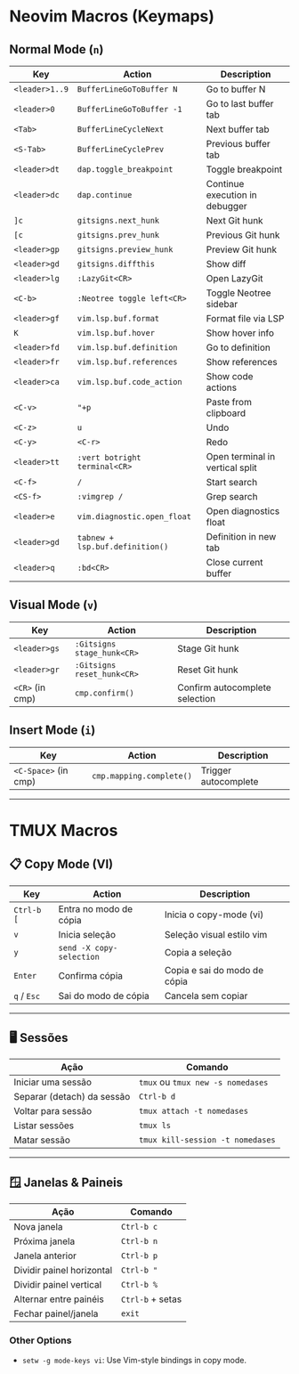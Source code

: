 # Neovim Macros (Keymaps)

## Normal Mode (`n`)

| Key              | Action                        | Description                     |
|-------------------|-------------------------------|---------------------------------|
| `<leader>1..9`   | `BufferLineGoToBuffer N`      | Go to buffer N                 |
| `<leader>0`      | `BufferLineGoToBuffer -1`     | Go to last buffer tab          |
| `<Tab>`          | `BufferLineCycleNext`         | Next buffer tab                |
| `<S-Tab>`        | `BufferLineCyclePrev`         | Previous buffer tab            |
| `<leader>dt`     | `dap.toggle_breakpoint`       | Toggle breakpoint              |
| `<leader>dc`     | `dap.continue`               | Continue execution in debugger |
| `]c`             | `gitsigns.next_hunk`          | Next Git hunk                  |
| `[c`             | `gitsigns.prev_hunk`          | Previous Git hunk              |
| `<leader>gp`     | `gitsigns.preview_hunk`       | Preview Git hunk               |
| `<leader>gd`     | `gitsigns.diffthis`           | Show diff                      |
| `<leader>lg`     | `:LazyGit<CR>`               | Open LazyGit                   |
| `<C-b>`          | `:Neotree toggle left<CR>`   | Toggle Neotree sidebar         |
| `<leader>gf`     | `vim.lsp.buf.format`          | Format file via LSP            |
| `K`              | `vim.lsp.buf.hover`           | Show hover info                |
| `<leader>fd`     | `vim.lsp.buf.definition`      | Go to definition               |
| `<leader>fr`     | `vim.lsp.buf.references`      | Show references                |
| `<leader>ca`     | `vim.lsp.buf.code_action`     | Show code actions              |
| `<C-v>`          | `"+p`                        | Paste from clipboard           |
| `<C-z>`          | `u`                          | Undo                           |
| `<C-y>`          | `<C-r>`                      | Redo                           |
| `<leader>tt`     | `:vert botright terminal<CR>` | Open terminal in vertical split|
| `<C-f>`          | `/`                          | Start search                   |
| `<CS-f>`         | `:vimgrep /`                 | Grep search                    |
| `<leader>e`      | `vim.diagnostic.open_float`   | Open diagnostics float         |
| `<leader>gd`     | `tabnew + lsp.buf.definition()` | Definition in new tab        |
| `<leader>q`      | `:bd<CR>`                    | Close current buffer           |

## Visual Mode (`v`)

| Key              | Action                        | Description                     |
|-------------------|-------------------------------|---------------------------------|
| `<leader>gs`     | `:Gitsigns stage_hunk<CR>`    | Stage Git hunk                 |
| `<leader>gr`     | `:Gitsigns reset_hunk<CR>`    | Reset Git hunk                 |
| `<CR>` (in cmp)  | `cmp.confirm()`              | Confirm autocomplete selection |

## Insert Mode (`i`)

| Key              | Action                        | Description                     |
|-------------------|-------------------------------|---------------------------------|
| `<C-Space>` (in cmp) | `cmp.mapping.complete()`  | Trigger autocomplete           |

---

# TMUX Macros

## 📋 Copy Mode (VI)

| Key               | Action                      | Description                    |
|------------------|-----------------------------|--------------------------------|
| `Ctrl-b [`        | Entra no modo de cópia      | Inicia o copy-mode (vi)        |
| `v`               | Inicia seleção              | Seleção visual estilo vim      |
| `y`               | `send -X copy-selection`    | Copia a seleção                |
| `Enter`           | Confirma cópia              | Copia e sai do modo de cópia   |
| `q` / `Esc`       | Sai do modo de cópia        | Cancela sem copiar             |

---

## 🖥️ Sessões

| Ação                    | Comando                          |
|-------------------------|----------------------------------|
| Iniciar uma sessão      | `tmux` ou `tmux new -s nomedases` |
| Separar (detach) da sessão | `Ctrl-b d`                    |
| Voltar para sessão      | `tmux attach -t nomedases`       |
| Listar sessões          | `tmux ls`                        |
| Matar sessão            | `tmux kill-session -t nomedases` |

---

## 🪟 Janelas & Paineis

| Ação                        | Comando     |
|-----------------------------|-------------|
| Nova janela                 | `Ctrl-b c`  |
| Próxima janela              | `Ctrl-b n`  |
| Janela anterior             | `Ctrl-b p`  |
| Dividir painel horizontal   | `Ctrl-b "`  |
| Dividir painel vertical     | `Ctrl-b %`  |
| Alternar entre painéis      | `Ctrl-b` + setas |
| Fechar painel/janela        | `exit`      |

### Other Options

- `setw -g mode-keys vi`: Use Vim-style bindings in copy mode.

